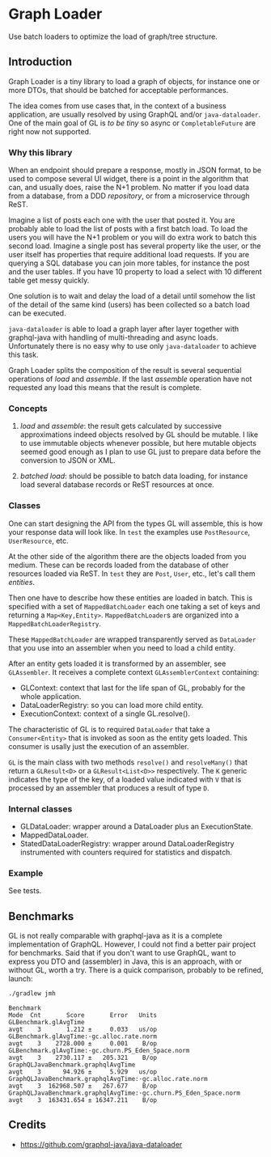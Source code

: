 # Graph Loader

Use batch loaders to optimize the load of graph/tree structure.

## Introduction

Graph Loader is a tiny library to load a graph of objects,
for instance one or more DTOs, that should be batched for acceptable performances.

The idea comes from use cases that, in the context of a business application, are
usually resolved by using GraphQL and/or `java-dataloader`.
One of the main goal of GL is *to be tiny* so async or `CompletableFuture` are right now not
supported.

### Why this library

When an endpoint should prepare a response, mostly in JSON format, to be used
to compose several UI widget,  there is a point in the algorithm
that can, and usually does, raise the N+1 problem. No matter if you load data from
a database, from a DDD *repository*, or from a microservice through ReST.

Imagine a list of posts each one with the user that posted it. You are probably able
to load the list of posts with a first batch load. To load the users you will have
the N+1 problem or you will do extra work to batch this second load.
Imagine a single post has several property like the user, or the user itself has
properties that require additional load requests.
If you are querying a SQL database you can join more tables, for instance the
post and the user tables. If you have 10 property to load a select with 10 different
table get messy quickly.

One solution is to wait and delay the load of a detail until somehow the list of the detail
of the same kind (users) has been collected so a batch load can be executed.

`java-dataloader` is able to load a graph layer after layer together with graphql-java
with handling of multi-threading and async loads. Unfortunately there is no easy why
to use only `java-dataloader` to achieve this task.

Graph Loader splits the composition of the result is several sequential operations
of *load* and *assemble*.
If the last *assemble* operation have not requested any load this means that
the result is complete.

### Concepts

1. *load* and *assemble*: the result gets calculated by successive approximations indeed objects resolved by GL
should be mutable. I like to use immutable objects whenever possible,
but here mutable objects seemed good enough as I plan to use GL just to prepare data
before the conversion to JSON or XML.

1. *batched load*: should be possible to batch data loading, for instance load several database records or ReST
resources at once.

### Classes

One can start designing the API from the types GL will assemble, this is how your response
data will look like. In `test` the examples use `PostResource`, `UserResource`, etc.

At the other side of the algorithm there are the objects loaded from you medium.
These can be records loaded from the database of other resources loaded via ReST.
In `test` they are `Post`, `User`, etc., let's call them *entities*.

Then one have to describe how these entities are loaded in batch. This is specified
with a set of `MappedBatchLoader` each one taking a set of keys and returning
a `Map<Key,Entity>`. `MappedBatchLoader`s are organized into a `MappedBatchLoaderRegistry`.

These `MappedBatchLoader` are wrapped transparently served as `DataLoader` that you use into an assembler
when you need to load a child entity.

After an entity gets loaded it is transformed by an assembler, see `GLAssembler`. It receives
a complete context `GLAssemblerContext` containing:
  - GLContext: context that last for the life span of GL, probably for the whole application.
  - DataLoaderRegistry: so you can load more child entity.
  - ExecutionContext: context of a single GL.resolve().

The characteristic of GL is to required `DataLoader` that take a `Consumer<Entity>`
that is invoked as soon as the entity gets loaded. This consumer is usally just the execution
of an assembler.

`GL` is the main class with two methods `resolve()` and `resolveMany()` that return a
`GLResult<D>` or a `GLResult<List<D>>` respectively. The `K` generic indicates the
type of the key, of a loaded value indicated with `V` that is processed by an assembler
that produces a result of type
`D`.
 
 ### Internal classes

- GLDataLoader: wrapper around a DataLoader plus an ExecutionState.
- MappedDataLoader.
- StatedDataLoaderRegistry: wrapper around DataLoaderRegistry instrumented with counters
required for statistics and dispatch.

### Example

See tests.

## Benchmarks

GL is not really comparable with graphql-java as it is a complete implementation
of GraphQL. However, I could not find a better pair project for benchmarks.
Said that if you don't want to use GraphQL, want to express you DTO and (assembler)
in Java, this is an approach, with or without GL, worth a try.
There is a quick comparison, probably to be refined, launch:

```bash
./gradlew jmh
```

```
Benchmark                                                             Mode  Cnt       Score       Error   Units
GLBenchmark.glAvgTime                                                 avgt    3       1.212 ±     0.033   us/op
GLBenchmark.glAvgTime:·gc.alloc.rate.norm                             avgt    3    2728.000 ±     0.001    B/op
GLBenchmark.glAvgTime:·gc.churn.PS_Eden_Space.norm                    avgt    3    2730.117 ±   205.321    B/op
GraphQLJavaBenchmark.graphqlAvgTime                                   avgt    3      94.926 ±     5.929   us/op
GraphQLJavaBenchmark.graphqlAvgTime:·gc.alloc.rate.norm               avgt    3  162968.507 ±   267.677    B/op
GraphQLJavaBenchmark.graphqlAvgTime:·gc.churn.PS_Eden_Space.norm      avgt    3  163431.654 ± 16347.211    B/op
```

## Credits

* https://github.com/graphql-java/java-dataloader
